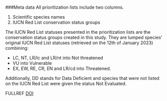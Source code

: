 ###Meta data
All prioritization lists include two columns.
1. Scientific species names 
2. IUCN Red List conservation status groups

The IUCN Red List statuses presented in the prioritization lists are the conservation status groups created in this study. They are lumped species’ original IUCN Red List statuses (retrieved on the 12th of January 2023) combining:
- LC, NT, LR/lc and LR/nt into Not threatened
- VU into Vulnerable
- EX, EW, RE, CR, EN and LR/cd into Threatened. 
 
Additionally, DD stands for Data Deficient and species that were not listed on the IUCN Red List were given the status Not Evaluated.

FULLREF [DOI](https://pages.github.com/)

